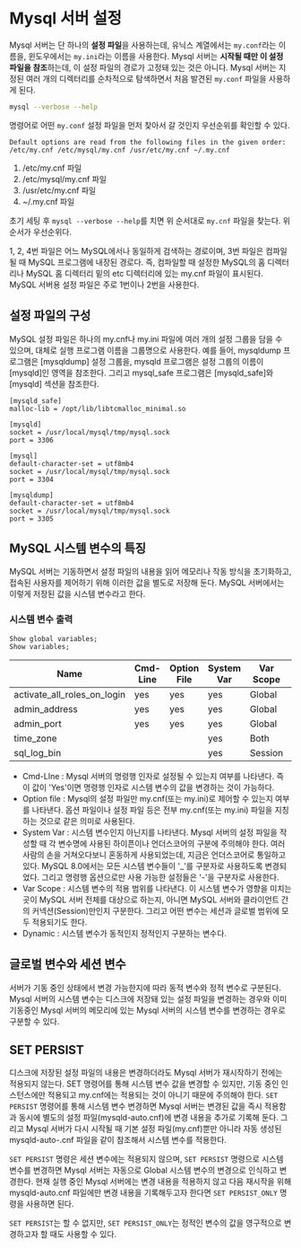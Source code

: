# Mysql 서버 설정

Mysql 서버는 단 하나의 **설정 파일**을 사용하는데, 유닉스 계열에서는 `my.conf`라는 이름을, 윈도우에서는 `my.ini`라는 이름을 사용한다. Mysql 서버는 **시작될 때만 이 설정 파일을 참조**하는데, 이 설정 파일의 경로가 고정돼 있는 것은 아니다. Mysql 서버는 지정된 여러 개의 디렉터리를 순차적으로 탐색하면서 처음 발견된 `my.conf` 파일을 사용하게 된다.

```sh
mysql --verbose --help
```

명령어로 어떤 `my.conf` 설정 파일을 먼저 찾아서 갈 것인지 우선순위를 확인할 수 있다.

```
Default options are read from the following files in the given order:
/etc/my.cnf /etc/mysql/my.cnf /usr/etc/my.cnf ~/.my.cnf
```

1. /etc/my.cnf 파일
2. /etc/mysql/my.cnf 파일
3. /usr/etc/my.cnf 파일
4. ~/.my.cnf 파일

초기 세팅 후 `mysql --verbose --help`를 치면 위 순서대로 `my.cnf` 파일을 찾는다. 위 순서가 우선순위다.

1, 2, 4번 파일은 어느 MySQL에서나 동일하게 검색하는 경로이며, 3번 파일은 컴파일될 때 MySQL 프로그램에 내장된 경로다. 즉, 컴파일할 때 설정한 MySQL의 홈 디렉터리나 MySQL 홈 디렉터리 밑의 etc 디렉터리에 있는 my.cnf 파일이 표시된다. MySQL 서버용 설정 파일은 주로 1번이나 2번을 사용한다.

## 설정 파일의 구성

MySQL 설정 파일은 하나의 my.cnf나 my.ini 파일에 여러 개의 설정 그룹을 담을 수 있으며, 대체로 실행 프로그램 이름을 그룹명으로 사용한다. 예를 들어, mysqldump 프로그램은 [mysqldump] 설정 그룹을, mysqld 프로그램은 설정 그룹의 이름이 [mysqld]인 영역을 참조한다. 그리고 mysql_safe 프로그램은 [mysqld_safe]와 [mysqld] 섹션을 참조한다.

```
[mysqld_safe]
malloc-lib = /opt/lib/libtcmalloc_minimal.so

[mysqld]
socket = /usr/local/mysql/tmp/mysql.sock
port = 3306

[mysql]
default-character-set = utf8mb4
socket = /usr/local/mysql/tmp/mysql.sock
port = 3304

[mysqldump]
default-character-set = utf8mb4
socket = /usr/local/mysql/tmp/mysql.sock
port = 3305
```

## MySQL 시스템 변수의 특징

MySQL 서버는 기동하면서 설정 파일의 내용을 읽어 메모리나 작동 방식을 초기화하고, 접속된 사용자를 제어하기 위해 이러한 값을 별도로 저장해 둔다. MySQL 서버에서는 이렇게 저장된 값을 시스템 변수라고 한다.

### 시스템 변수 출력

```mysql
Show global variables;
Show variables;
```

| Name                        | Cmd-Line | Option File | System Var | Var Scope | Dynamic |
| --------------------------- | -------- | ----------- | ---------- | --------- | ------- |
| activate_all_roles_on_login | yes      | yes         | yes        | Global    | yes     |
| admin_address               | yes      | yes         | yes        | Global    | No      |
| admin_port                  | yes      | yes         | yes        | Global    | No      |
| time_zone                   |          |             | yes        | Both      | yes     |
| sql_log_bin                 |          |             | yes        | Session   | yes     |

- Cmd-LIne : Mysql 서버의 명령행 인자로 설정될 수 있는지 여부를 나타낸다. 즉 이 값이 'Yes'이면 명령행 인자로 시스템 변수의 값을 변경하는 것이 가능하다.
- Option file : Mysql의 설정 파일만 my.cnf(또는 my.ini)로 제어할 수 있는지 여부를 나타낸다. 옵션 파일이나 설정 파일 등은 전부 my.cnf(또는 my.ini) 파일을 지칭하는 것으로 같은 의미로 사용된다.
- System Var : 시스템 변수인지 아닌지를 나타낸다. Mysql 서버의 설정 파일을 작성할 때 각 변수명에 사용된 하이픈이나 언더스코어의 구분에 주의해야 한다. 여러 사람의 손을 거쳐오다보니 혼동하게 사용되었는데, 지금은 언더스코어로 통일하고 있다. MySQL 8.0에서는 모든 시스템 변수들이 '_'를 구분자로 사용하도록 변경되었다. 그리고 명령행 옵션으로만 사용 가능한 설정들은 '-'을 구분자로 사용한다.
- Var Scope : 시스템 변수의 적용 범위를 나타낸다. 이 시스템 변수가 영향을 미치는 곳이 MySQL 서버 전체를 대상으로 하는지, 아니면 MySQL 서버와 클라이언트 간의 커넥션(Session)만인지 구분한다. 그리고 어떤 변수는 세션과 글로벌 범위에 모두 적용되기도 한다.
- Dynamic : 시스템 변수가 동적인지 정적인지 구분하는 변수다.

## 글로벌 변수와 세션 변수

서버가 기동 중인 상태에서 변경 가능한지에 따라 동적 변수와 정적 변수로 구분된다. Mysql 서버의 시스템 변수는 디스크에 저장돼 있는 설정 파일을 변경하는 경우와 이미 기동중인 Mysql 서버의 메모리에 있는 Mysql 서버의 시스템 변수를 변경하는 경우로 구분할 수 있다.

## SET PERSIST

디스크에 저장된 설정 파일의 내용은 변경하더라도 Mysql 서버가 재시작하기 전에는 적용되지 않는다. SET 명령어를 통해 시스템 변수 값을 변경할 수 있지만, 기동 중인 인스턴스에만 적용되고 my.cnf에는 적용되는 것이 아니기 때문에 주의해야 한다. `SET PERSIST` 명령어를 통해 시스템 변수 변경하면 Mysql 서버는 변경된 값을 즉시 적용함과 동시에 별도의 설정 파일(mysqld-auto.cnf)에 변경 내용을 추가로 기록해 둔다. 그리고 Mysql 서버가 다시 시작될 때 기본 설정 파일(my.cnf)뿐만 아니라 자동 생성된 mysqld-auto-.cnf 파일을 같이 참조해서 시스템 변수를 적용한다.

`SET PERSIST` 명령은 세션 변수에는 적용되지 않으며, `SET PERSIST` 명령으로 시스템 변수를 변경하면 Mysql 서버는 자동으로 Global 시스템 변수의 변경으로 인식하고 변경한다. 현재 실행 중인 Mysql 서버에는 변경 내용을 적용하지 않고 다음 재시작을 위해 mysqld-auto.cnf 파일에만 변경 내용을 기록해두고자 한다면 `SET PERSIST_ONLY` 명령을 사용하면 된다.

`SET PERSIST`는 할 수 없지만, `SET PERSIST_ONLY`는 정적인 변수의 값을 영구적으로 변경하고자 할 때도 사용할 수 있다.